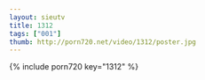 ```yaml
--- 
layout: sieutv
title: 1312
tags: ["001"]
thumb: http://porn720.net/video/1312/poster.jpg
---
```

{% include porn720 key="1312" %} 
